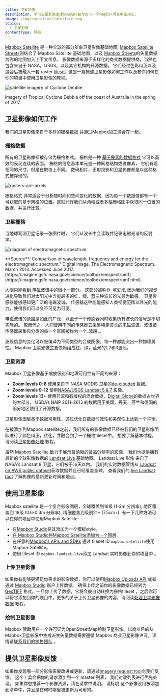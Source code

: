 ```yaml
---
title: 卫星影像
description: 学习卫星影像原理以及如何在你的下一个Mapbox项目中使用它。
image: /img/narrative/satellite.svg
topics:
  - 卫星影像
contentType: 导航
---
```


[Mapbox Satellite](/help/glossary/mapbox-satellite) 是一种全球的高分辨率卫星影像基础地图,  [Mapbox Satellite Streets](https://www.mapbox.com/maps/satellite)则结合了 Mapbox Satellite 基础地图，以及 [Mapbox Streets](https://www.mapbox.com/maps/streets/)的矢量数据为你的地图加入上下文信息。 影像数据来源于多样化的商业数据提供商，当然也包含来自于 NASA，USGS，以及其它机构的开源数据。 它们经过色彩纠正以及混合后被融入一套 raster [tileset](/help/glossary/tileset/). 这是一篇概述卫星影像如何工作以及教你如何在你的项目中使用卫星影像的教程。

![satellite imagery of Cyclone Debbie](/help/img/satellite/cyclone-debbie.jpg)

<div class='caption' markdown='1'>
Imagery of Tropical Cyclone Debbie off the coast of Australia in the spring of 2017.
</div>

## 卫星影像如何工作

我们的卫星影像来自于多样的栅格数据 并通过Mapbox加工混合在一起。

### 栅格数据

所有的卫星影像都被存储为栅格格式。 栅格是一种 [基于像素的数据格式](http://en.wikipedia.org/wiki/Raster_graphics) 它可以高效的表现连续的表面。 栅格的信息基本单元是一种网格结构或者像素， 它们有着相同的尺寸，但是在取值上不同。 数码相片，正射投影和卫星影像都是以这种格式被存储的。

![rasters-are-pixels](/help/img/satellite/rasters-are-pixels.png)

栅格格式 非常适合于分析随时间和空间变化的数据，因为每一个数据值都有一个可获取的基于网格的位置。这就允许我们从两幅或者多幅栅格图中获取同一位置的数据，并进行比较。

### 卫星栅格

当地球观测卫星记录一张图片时， 它们从波长中会读取并记录电磁光谱的反射率。

![diagram of electromagnetic spectrum](/help/img/satellite/rasters-emspectrum.png)

<div class='caption' markdown='1'>
**Source**: Comparison of wavelength, frequency and energy for the electromagnetic spectrum.” Digital image. The Electromagnetic Spectrum. March 2013. Accessed June 2017. [https://imagine.gsfc.nasa.gov/science/toolbox/emspectrum1](https://imagine.gsfc.nasa.gov/science/toolbox/emspectrum1.html).
</div>

<!--copyeditor ignore previously-->
人眼只能看到 [电磁波谱](http://en.wikipedia.org/wiki/Electromagnetic_spectrum)中的很小一部分。 这部分被称作 _可见光_, 因为我们的视觉进化导致我们对太阳光中含量最多的红、绿、蓝三种波长的光最为敏感。 卫星传感器能够感知更广泛的电磁波谱。 传感器这种能能感知人类视觉范围以外光的能力，使得我们可以变不可见为可见。

电磁波谱的范围是如此的广泛，以至于一个传感器同时收集所有波长的信号是不切实际的。 取而代之，人们使用不同的传感器去采集特定波长的电磁波谱。波谱被传感器采集和分类的每一个区间被称为一个_波段_。

波段信息的变化可以被编译为不同类型的合成图像，每一种都能突出一种物理属性。 Mapbox 卫星影像主要依赖组成红，绿，蓝光的1,2和3波段。

### 卫星资源

Mapbox 卫星影像基于缩放级别和地理可用性有不同的来源： 

- **Zoom levels 0-8** 使用来自于 NASA MODIS 卫星的[de-clouded](https://www.mapbox.com/blog/improving-mapbox-satellite-by-making-clouds-disappear/) 数据。
- **Zoom levels 9-12** 使用[NASA/USGS Landsat 5 & 7](https://www.mapbox.com/blog/open-aerial/) 影像。
- **Zoom levels 13+** 使用开源和有版权的混合数据，[Digital Globe](https://www.mapbox.com/blog/digital-globe-partnership/)的数据占世界的大部分， USDA’s NAIP 2011–2013 的数据用于美国，丹麦、芬兰和德国的部分地区使用了开源数据。

卫星影像图层基于数据可用性，通过优化在数据时效性和美观性上达到一个平衡。

在被添加到Mapbox satellite之前，我们所有的影像数据已经被我们的卫星影像团队进行了颜色纠正，优化，并融合到了一个栅格tileset中。 想要了解基本过程，请阅读[卫星影像处理](/help/tutorials/processing-satellite-imagery) 教程。

虽然 Mapbox Satellite 致力于展示最清晰的最高分辨率的影像， 我们也提供拥有最新的全球影像数据的 [Landsat Live](/help/glossary/landsat-live) 基础地图。 Landsat Live 影像 来自于 NASA's Landsat 8 卫星，它们被于16天以内。 我们的实时数据管线从 [Landsat on AWS public dataset](https://aws.amazon.com/public-datasets/landsat/)获取数据并且已经覆盖全球。 查看我们的 [live Landsat tool](https://www.mapbox.com/bites/00145/#8/39.996/25.131) 了解影像的最新更新时间和地点。

## 使用卫星影像

Mapbox satellite 是一个复合影像图层，全球覆盖到16级  (1-2m 分辨率), 地区覆盖到 18级 (0.6-0.3m 分辨率), 精细覆盖到级别21+ (7.5cm+). 有一下几种方法可以在你的项目中使用Mapbox Satellite:

- 在[Mapbox Studio](https://www.mapbox.com/studio-manual/reference/styles/#pick-a-template)将其添加为一个模板style。
- [在 Mapbox Studio将Mapbox Satellite添加为一个图层](https://www.mapbox.com/studio-manual/reference/styles/#new-layer).
-  在任意的[Mapbox's APIs and SDKs](https://docs.mapbox.com) 通过 tileset ID `mapbox.satellite`使用 Mapbox Satellite。
- 使用 tileset ID `mapbox.landsat-live`添加 Landsat 实时影像到你的项目中 。

### 上传卫星影像

如果你有能够更满足你需求的影像数据，你可以使用[Mapbox Uploads API](https://docs.mapbox.com/api/maps/#uploads) 或者 通过 [Mapbox Studio](https://www.mapbox.com/studio) 账户上传数据。 确保上传之前你的影像数据已经转为 [GeoTIFF](/help/glossary/tiff) 格式。一旦你上传了数据，它将会被自动转换为栅格tileset ，之后你可以将它添加到你的项目中。更多的关于上传卫星影像的内容，请阅读[处理卫星影像数据](/help/tutorials/processing-satellite-imagery/) 教程。

### 绘制卫星影像

Mapbox 赞助用户一个许可证为OpenStreetMap绘制卫星影像。以商业目的从Mapbox卫星影像中生成派生矢量数据需要遵循 Mapbox 商业卫星影像许可。详情请[联系我们的销售团队](https://www.mapbox.com/contact/sales/) 。

## 提供卫星影像反馈

如果你发现哪一部分影像需要改进或更新，请通过[imagery request tool](https://www.mapbox.com/imagery-requests)向我们反馈。 这个工具会把你的请求添加到一个 master 列表， 我们对改列表进行优先处理。 如果你想推荐一个影像资源，请在请求中说明。 请标明 这个影像没用被添加到清单中，并且是在何时哪里被更新为可用的。

